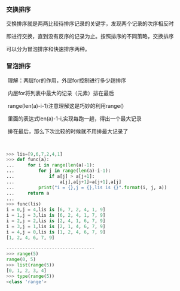 ### 交换排序

交换排序就是两两比较待排序记录的关键字，发现两个记录的次序相反时

即进行交换，直到没有反序的记录为止。按照排序的不同策略，交换排序

可以分为冒泡排序和快速排序两种。



### 冒泡排序

​	理解：两层for的作用，外层for控制进行多少趟排序

​	内层for将列表中最大的记录（元素）排在最后

​	range(len(a)-i-1)注意理解这是巧妙的利用range()

​	里面的表达式len(a)-1-i,实现每跑一趟，得出一个最大记录

​	排在最后，那么下次比较的时候就不用排最大记录了

​	



```python
>>> lis=[9,6,7,2,4,1]
>>> def func(a):
...     for i in range(len(a)-1):
...         for j in range(len(a)-i-1):
...             if a[j] > a[j+1]:
...                 a[j],a[j+1]=a[j+1],a[j]
...         print("i = {},j = {},lis is {}".format(i, j, a))
...     return a
... 
>>> func(lis)
i = 0,j = 4,lis is [6, 7, 2, 4, 1, 9]
i = 1,j = 3,lis is [6, 2, 4, 1, 7, 9]
i = 2,j = 2,lis is [2, 4, 1, 6, 7, 9]
i = 3,j = 1,lis is [2, 1, 4, 6, 7, 9]
i = 4,j = 0,lis is [1, 2, 4, 6, 7, 9]
[1, 2, 4, 6, 7, 9]

---------------------------------
>>> range(5)
range(0, 5)
>>> list(range(5))
[0, 1, 2, 3, 4]
>>> type(range(5))
<class 'range'>
```


